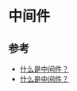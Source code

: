 # 中间件

## 参考

* [什么是中间件？](https://juejin.im/post/5b3a0c066fb9a00e9b3a195d)
* [什么是中间件？](https://www.redhat.com/zh/topics/middleware/what-is-middleware)